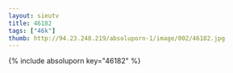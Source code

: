 ```yaml
--- 
layout: sieutv
title: 46182
tags: ["46k"]
thumb: http://94.23.248.219/absoluporn-1/image/002/46182.jpg
---
```

{% include absoluporn key="46182" %} 
